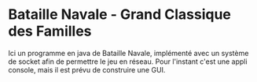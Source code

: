 # Bataille Navale - Grand Classique des Familles

Ici un programme en java de Bataille Navale, implémenté avec un système de socket afin de permettre le jeu en réseau. Pour l'instant c'est une appli console, mais il est prévu de construire une GUI.

